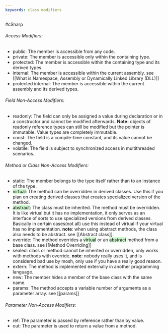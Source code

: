 ```yaml
---
keywords: class modifiers
---
```

#cSharp 
###### Access Modifiers:  
- public: The member is accessible from any code.
- private: The member is accessible only within the containing type.
- protected: The member is accessible within the containing type and its derived types.
- internal: The member is accessible within the current assembly. see [[What is Namespace, Assembly or Dynamically Linked Library (DLL)]]
- protected internal: The member is accessible within the current assembly and its derived types.
###### Field Non-Access Modifiers:  
- readonly: The field can only be assigned a value during declaration or in a constructor and cannot be modified afterwards. **Note:** objects of readonly reference types can still be modified but the pointer is immutable. Value types are completely immutable.
- const: The field is a compile-time constant, and its value cannot be changed. 
- volatile: The field is subject to synchronized access in multithreaded scenarios.  
###### Method or Class Non-Access Modifiers:  
- static: The member belongs to the type itself rather than to an instance of the type.  
- <mark style="background: #BBFABBA6;">virtual</mark>: The method can be overridden in derived classes. Use this if you plan on creating derived classes that creates specialized version of the method.
- <mark style="background: #BBFABBA6;">abstract</mark>: The class must be inherited. The method must be overridden. It is like virtual but it has no implementation, it only serves as an interface of sorts to use specialized versions from derived classes. Basically in certain cases(not all) use this instead of virtual if your virtual has no implementation. **note**: when using abstract methods, the class also needs to be abstract.  see [[Abstract class]].
- override: The method overrides a <mark style="background: #BBFABBA6;">virtual</mark> or an <mark style="background: #BBFABBA6;">abstract</mark> method from a base class. see [[Method Overriding]]
- sealed: class or method cannot be inherited or overridden, only works with methods with override. **note**: nobody really uses it, and is considered bad use by mosh, only use if you have a really good reason.
- extern: The method is implemented externally in another programming language.
- new: The member hides a member of the base class with the same name.  
- params: The method accepts a variable number of arguments as a parameter array.  see [[params]]
###### Parameter Non-Access Modifiers:  
- ref: The parameter is passed by reference rather than by value.  
- out: The parameter is used to return a value from a method.
